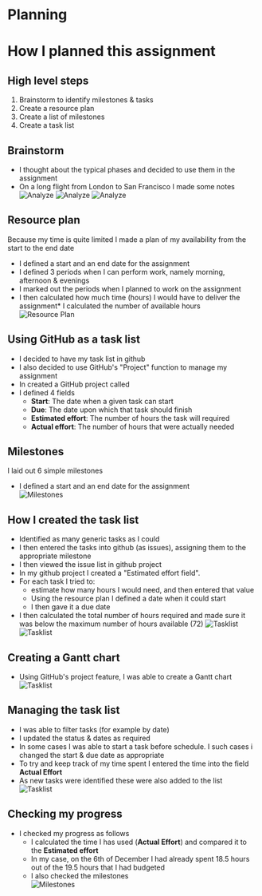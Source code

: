 # Planning

# How I planned this assignment
## High level steps
1. Brainstorm to identify milestones & tasks
2. Create a resource plan
3. Create a list of milestones
4. Create a task list

## Brainstorm
* I thought about the typical phases and decided to use them in the assignment
* On a long flight from London to San Francisco I made some notes  
![Analyze][sketch1]
![Analyze][sketch2]
![Analyze][sketch3]

## Resource plan
Because my time is quite limited I made a plan of my availability from the start to the end date
* I defined a start and an end date for the assignment
* I defined 3 periods when I can perform work, namely morning, afternoon & evenings
* I marked out the periods when I planned to work on the assignment
* I then calculated how much time (hours) I would have to deliver the assignment* I calculated the number of available hours  
![Resource Plan][plan1]

## Using GitHub as a task list
* I decided to have my task list in github
* I also decided to use GitHub's "Project" function to manage my assignment
* In created a GitHub project called
* I defined 4 fields
  * **Start**: The date when a given task can start
  * **Due**: The date upon which that task should finish
  * **Estimated effort**: The number of hours the task will required
  * **Actual effort**: The number of hours that were actually needed

## Milestones
I laid out 6 simple milestones
* I defined a start and an end date for the assignment  
![Milestones][plan2]

## How I created the task list
* Identified as many generic tasks as I could
* I then entered the tasks into github (as issues), assigning them to the appropriate milestone
* I then viewed the issue list in github project
* In my github project I created a "Estimated effort field".
* For each task I tried to:
  * estimate how many hours I would need, and then entered that value
  *	Using the resource plan I defined a date when it could start
  * I then gave it a due date
* I then calculated the total number of hours required and made sure it was below the maximum number of hours available (72) 
![Tasklist][plan3]
![Tasklist][plan4]

## Creating a Gantt chart
* Using GitHub's project feature, I was able to create a Gantt chart  
![Tasklist][plan6]

## Managing the task list
* I was able to filter tasks (for example by date)
* I updated the status & dates as required
* In some cases I was able to start a task before schedule. I such cases i changed the start & due date as appropriate
* To try and keep track of my time spent I entered the time into the field **Actual Effort**
* As new tasks were identified these were also added to the list   
![Tasklist][plan5]

## Checking my progress
* I checked my progress as follows
  * I calculated the time I has used (**Actual Effort**) and compared it to the **Estimated effort**
  * In my case, on the 6th of December I had already spent 18.5 hours out of the 19.5 hours that I had budgeted
  * I also checked the milestones  
![Milestones][plan7]


[plan1]: ../02_resources/images/plan-resource-plan.jpg
[plan2]: ../02_resources/images/plan-milestones.JPG
[plan3]: ../02_resources/images/plan-tasklist-01.JPG
[plan4]: ../02_resources/images/plan-tasklist-02.JPG
[plan5]: ../02_resources/images/plan-tasklist-03.JPG
[plan6]: ../02_resources/images/plan-gantt-01.JPG
[plan7]: ../02_resources/images/plan-check-progress-01.JPG

[sketch1]: ../02_resources/images/analyze-plan-01.jpeg
[sketch2]: ../02_resources/images/analyze-plan-02.jpeg
[sketch3]: ../02_resources/images/analyze-plan-03.jpeg